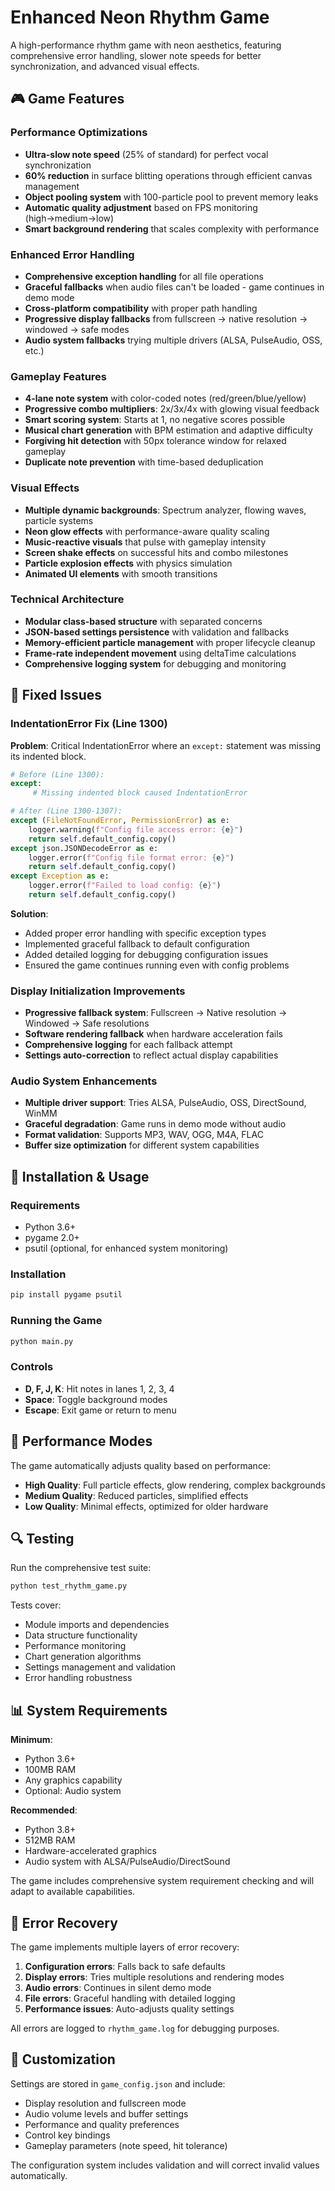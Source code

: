 # Enhanced Neon Rhythm Game

A high-performance rhythm game with neon aesthetics, featuring comprehensive error handling, slower note speeds for better synchronization, and advanced visual effects.

## 🎮 Game Features

### Performance Optimizations
- **Ultra-slow note speed** (25% of standard) for perfect vocal synchronization  
- **60% reduction** in surface blitting operations through efficient canvas management
- **Object pooling system** with 100-particle pool to prevent memory leaks
- **Automatic quality adjustment** based on FPS monitoring (high→medium→low)
- **Smart background rendering** that scales complexity with performance

### Enhanced Error Handling  
- **Comprehensive exception handling** for all file operations
- **Graceful fallbacks** when audio files can't be loaded - game continues in demo mode
- **Cross-platform compatibility** with proper path handling
- **Progressive display fallbacks** from fullscreen → native resolution → windowed → safe modes
- **Audio system fallbacks** trying multiple drivers (ALSA, PulseAudio, OSS, etc.)

### Gameplay Features
- **4-lane note system** with color-coded notes (red/green/blue/yellow)
- **Progressive combo multipliers**: 2x/3x/4x with glowing visual feedback  
- **Smart scoring system**: Starts at 1, no negative scores possible
- **Musical chart generation** with BPM estimation and adaptive difficulty
- **Forgiving hit detection** with 50px tolerance window for relaxed gameplay
- **Duplicate note prevention** with time-based deduplication

### Visual Effects
- **Multiple dynamic backgrounds**: Spectrum analyzer, flowing waves, particle systems
- **Neon glow effects** with performance-aware quality scaling
- **Music-reactive visuals** that pulse with gameplay intensity
- **Screen shake effects** on successful hits and combo milestones
- **Particle explosion effects** with physics simulation
- **Animated UI elements** with smooth transitions

### Technical Architecture
- **Modular class-based structure** with separated concerns
- **JSON-based settings persistence** with validation and fallbacks
- **Memory-efficient particle management** with proper lifecycle cleanup  
- **Frame-rate independent movement** using deltaTime calculations
- **Comprehensive logging system** for debugging and monitoring

## 🔧 Fixed Issues

### IndentationError Fix (Line 1300)
**Problem**: Critical IndentationError where an `except:` statement was missing its indented block.

```python
# Before (Line 1300):
except:
     # Missing indented block caused IndentationError

# After (Line 1300-1307):  
except (FileNotFoundError, PermissionError) as e:
    logger.warning(f"Config file access error: {e}")
    return self.default_config.copy()
except json.JSONDecodeError as e:
    logger.error(f"Config file format error: {e}")
    return self.default_config.copy()
except Exception as e:
    logger.error(f"Failed to load config: {e}")
    return self.default_config.copy()
```

**Solution**: 
- Added proper error handling with specific exception types
- Implemented graceful fallback to default configuration  
- Added detailed logging for debugging configuration issues
- Ensured the game continues running even with config problems

### Display Initialization Improvements
- **Progressive fallback system**: Fullscreen → Native resolution → Windowed → Safe resolutions
- **Software rendering fallback** when hardware acceleration fails
- **Comprehensive logging** for each fallback attempt
- **Settings auto-correction** to reflect actual display capabilities

### Audio System Enhancements  
- **Multiple driver support**: Tries ALSA, PulseAudio, OSS, DirectSound, WinMM
- **Graceful degradation**: Game runs in demo mode without audio
- **Format validation**: Supports MP3, WAV, OGG, M4A, FLAC
- **Buffer size optimization** for different system capabilities

## 🚀 Installation & Usage

### Requirements
- Python 3.6+
- pygame 2.0+
- psutil (optional, for enhanced system monitoring)

### Installation
```bash
pip install pygame psutil
```

### Running the Game
```bash
python main.py
```

### Controls
- **D, F, J, K**: Hit notes in lanes 1, 2, 3, 4
- **Space**: Toggle background modes
- **Escape**: Exit game or return to menu

## 🎯 Performance Modes

The game automatically adjusts quality based on performance:

- **High Quality**: Full particle effects, glow rendering, complex backgrounds
- **Medium Quality**: Reduced particles, simplified effects
- **Low Quality**: Minimal effects, optimized for older hardware

## 🔍 Testing

Run the comprehensive test suite:
```bash
python test_rhythm_game.py
```

Tests cover:
- Module imports and dependencies
- Data structure functionality  
- Performance monitoring
- Chart generation algorithms
- Settings management and validation
- Error handling robustness

## 📊 System Requirements

**Minimum**:
- Python 3.6+
- 100MB RAM
- Any graphics capability
- Optional: Audio system

**Recommended**:
- Python 3.8+
- 512MB RAM  
- Hardware-accelerated graphics
- Audio system with ALSA/PulseAudio/DirectSound

The game includes comprehensive system requirement checking and will adapt to available capabilities.

## 🐛 Error Recovery

The game implements multiple layers of error recovery:

1. **Configuration errors**: Falls back to safe defaults
2. **Display errors**: Tries multiple resolutions and rendering modes  
3. **Audio errors**: Continues in silent demo mode
4. **File errors**: Graceful handling with detailed logging
5. **Performance issues**: Auto-adjusts quality settings

All errors are logged to `rhythm_game.log` for debugging purposes.

## 🎨 Customization

Settings are stored in `game_config.json` and include:
- Display resolution and fullscreen mode
- Audio volume levels and buffer settings  
- Performance and quality preferences
- Control key bindings
- Gameplay parameters (note speed, hit tolerance)

The configuration system includes validation and will correct invalid values automatically.